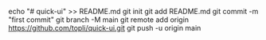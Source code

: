 echo "# quick-ui" >> README.md
git init
git add README.md
git commit -m "first commit"
git branch -M main
git remote add origin https://github.com/topli/quick-ui.git
git push -u origin main
